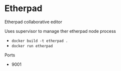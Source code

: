 # Etherpad

Etherpad collaborative editor

Uses supervisor to manage ther etherpad node process

* `docker build -t etherpad .`
* `docker run etherpad`

Ports

* 9001
